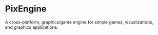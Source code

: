 # PixEngine

A cross-platform, graphics/game engine for simple games, visualizations, and
graphics applications.
